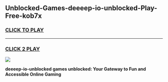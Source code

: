 
## Unblocked-Games-deeeep-io-unblocked-Play-Free-kob7x
<h3>
<a href="https://premium76.site?title=deeeep-io-unblocked&ref=21A">CLICK TO PLAY</a></h3>
<hr>

<h3>
<a href="https://premium76.site?title=deeeep-io-unblocked&ref=21A">CLICK 2 PLAY</a>
  
</h3>

<a href="https://premium76.site?title=deeeep-io-unblocked&ref=21A"><img src="https://clearcache.store/games.png"></a>


**deeeep-io-unblocked games unblocked: Your Gateway to Fun and Accessible Online Gaming**
